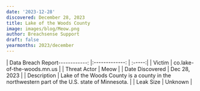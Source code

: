 ```yaml
---
date: '2023-12-28'
discovered: December 28, 2023
title: Lake of the Woods County
image: images/blog/Meow.png
author: Breachsense Support
draft: false
yearmonths: 2023/december
---
```


| Data Breach Report------------:     |:-------------:    | :-----:|
| Victim      | co.lake-of-the-woods.mn.us      | 
| Threat Actor      | Meow      | 
| Date Discovered      | Dec 28, 2023      | 
| Description      | Lake of the Woods County is a county in the northwestern part of the U.S. state of Minnesota.      | 
| Leak Size      | Unknown      | 

